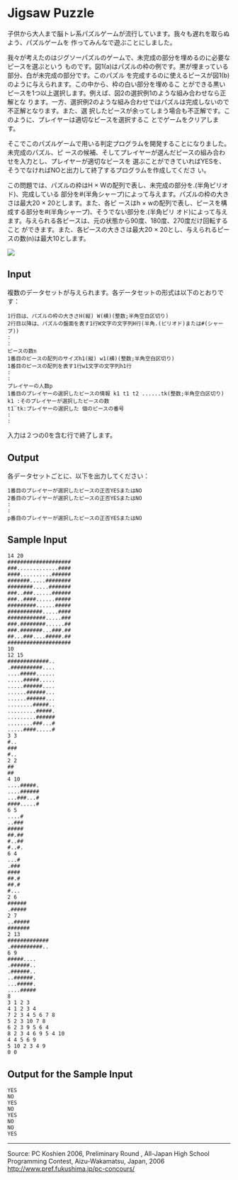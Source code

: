 # Jigsaw Puzzle

子供から大人まで脳トレ系パズルゲームが流行しています。我々も遅れを取らぬよう、パズルゲームを 作ってみんなで遊ぶことにしました。

我々が考えたのはジグソーパズルのゲームで、未完成の部分を埋めるのに必要なピースを選ぶという ものです。図1(a)はパズルの枠の例です。黒が埋まっている部分、白が未完成の部分です。このパズル を完成するのに使えるピースが図1(b)のように与えられます。この中から、枠の白い部分を埋めるこ とができる黒いピースを1つ以上選択します。例えば、図2の選択例1のような組み合わせなら正解とな ります。一方、選択例2のような組み合わせではパズルは完成しないので不正解となります。また、選 択したピースが余ってしまう場合も不正解です。このように、プレイヤーは適切なピースを選択するこ とでゲームをクリアします。

そこでこのパズルゲームで用いる判定プログラムを開発することになりました。未完成のパズル、ピ ースの候補、そしてプレイヤーが選んだピースの組み合わせを入力とし、プレイヤーが適切なピースを 選ぶことができていればYESを、そうでなければNOと出力して終了するプログラムを作成してくださ い。

この問題では、パズルの枠はH × Wの配列で表し、未完成の部分を.(半角ピリオド)、完成している 部分を#(半角シャープ)によって与えます。パズルの枠の大きさは最大20 × 20とします。また、各ピ ースはh × wの配列で表し、ピースを構成する部分を#(半角シャープ)、そうでない部分を.(半角ピリ オド)によって与えます。与えられる各ピースは、元の状態から90度、180度、270度だけ回転すること ができます。また、各ピースの大きさは最大20 × 20とし、与えられるピースの数(n)は最大10とします。

![][1]

## Input

複数のデータセットが与えられます。各データセットの形式は以下のとおりです：

    1行目は、パズルの枠の大きさH(縦) W(横)(整数;半角空白区切り)
    2行目以降は、パズルの盤面を表す1行W文字の文字列H行(半角.(ピリオド)または#(シャープ))
    :
    :
    ピースの数n
    1番目のピースの配列のサイズh1(縦) w1(横)(整数;半角空白区切り)
    1番目のピースの配列を表す1行w1文字の文字列h1行
    :
    :
    プレイヤーの人数p
    1番目のプレイヤーの選択したピースの情報 k1 t1 t2 ......tk(整数;半角空白区切り)
    k1 :そのプレイヤーが選択したピースの数
    t1‾tk:プレイヤーの選択した 個のピースの番号
    :
    :

入力は２つの0を含む行で終了します。

## Output

各データセットごとに、以下を出力してください：

    1番目のプレイヤーが選択したピースの正否YESまたはNO
    2番目のプレイヤーが選択したピースの正否YESまたはNO
    :
    :
    p番目のプレイヤーが選択したピースの正否YESまたはNO

## Sample Input

    14 20
    ####################
    ###.............####
    ####..........######
    #######.....########
    ########.....#######
    ###..###......######
    ###..####......#####
    #########......#####
    ###########.....####
    ############.....###
    ###.########......##
    ###.#######...###.##
    ##...###....#####.##
    ####################
    10
    12 15
    #############..
    .##########....
    ....#####......
    .....#####.....
    .....######....
    ......######...
    ......######...
    ........#####..
    .........#####.
    .........######
    ........###...#
    .....####.....#
    3 3
    #..
    ###
    #..
    2 2
    ##
    ##
    4 10
    ....#####.
    ....######
    ...###...#
    ####.....#
    6 5
    ....#
    ..###
    #####
    ##.##
    #..##
    #..#.
    6 4
    ...#
    .###
    ####
    ##.#
    ##.#
    #...
    2 6
    ######
    .#####
    2 7
    ..#####
    #######
    2 13
    #############
    .##########..
    6 9
    #####....
    .######..
    .######..
    ..######.
    ...#####.
    ....#####
    8
    3 1 2 3
    4 1 2 3 4
    7 2 3 4 5 6 7 8
    5 2 3 10 7 8
    6 2 3 9 5 6 4
    8 2 3 4 6 9 5 4 10
    4 4 5 6 9
    5 10 2 3 4 9
    0 0

## Output for the Sample Input

    YES
    NO
    YES
    NO
    YES
    NO
    NO
    YES

* * *

Source: PC Koshien 2006, Preliminary Round , All-Japan High School Programming Contest, Aizu-Wakamatsu, Japan, 2006   
<http://www.pref.fukushima.jp/pc-concours/>

[1]: IMAGE1/jigsawPuzzle.gif
